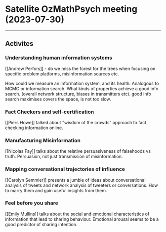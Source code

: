 # Satellite OzMathPsych meeting (2023-07-30)

---

## Activites

### Understanding human information systems
[[Andrew Perfors]] - do we miss the forest for the trees when focusing on specific problem platforms, misinformation sources etc.

How could we measure an information system, and its health. Analogous to MCMC or information search. What kinds of properties achieve a good info search. (overall network structure, biases in transmitters etc). good info search maximises covers the space, is not too slow.

### Fact Checkers and self-certification
[[Piers Howe]] talked about "wisdom of the crowds" approach to fact checking information online.

### Manufacturing Misinformation
[[Nicolas Fay]] talks about the relative persuasiveness of falsehoods vs truth. Persuasion, not just transmission of misinformation.

### Mapping conversational trajectories of influence
[[Carolyn Semmler]] presents a jumble of ideas about conversational analysis of tweets and network analysis of tweeters or conversations. How to marry them and gain useful insights from them.

### Feel before you share
[[Emily Mullins]] talks about the social and emotional characteristics of information that lead to sharing behaviour. Emotional arousal seems to be a good predictor of sharing intention.

